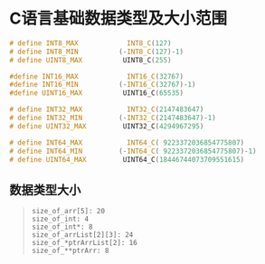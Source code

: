 # C语言基础数据类型及大小范围

```c
# define INT8_MAX            INT8_C(127)
# define INT8_MIN          (-INT8_C(127)-1)
# define UINT8_MAX          UINT8_C(255)

#define INT16_MAX            INT16_C(32767)
#define INT16_MIN          (-INT16_C(32767)-1)
#define UINT16_MAX          UINT16_C(65535)

# define INT32_MAX           INT32_C(2147483647)
# define INT32_MIN         (-INT32_C(2147483647)-1)
# define UINT32_MAX         UINT32_C(4294967295)

# define INT64_MAX           INT64_C( 9223372036854775807)
# define INT64_MIN         (-INT64_C( 9223372036854775807)-1)
# define UINT64_MAX         UINT64_C(18446744073709551615)
```

## 数据类型大小

> ```shell
> size_of_arr[5]: 20
> size_of_int: 4
> size_of_int*: 8
> size_of_arrList[2][3]: 24
> size_of_*ptrArrList[2]: 16
> size_of_**ptrArr: 8
> ```
